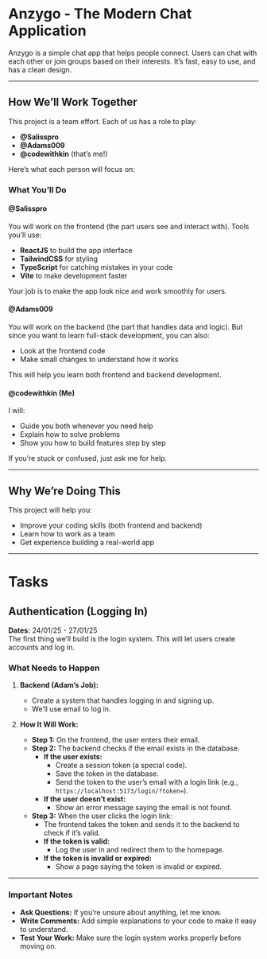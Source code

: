 # Anzygo - The Modern Chat Application

Anzygo is a simple chat app that helps people connect. Users can chat with each other or join groups based on their interests. It’s fast, easy to use, and has a clean design.

---

## How We’ll Work Together

This project is a team effort. Each of us has a role to play:

- **@Salisspro**
- **@Adams009**
- **@codewithkin** (that’s me!)

Here’s what each person will focus on:

### **What You’ll Do**

#### **@Salisspro**  
You will work on the frontend (the part users see and interact with). Tools you’ll use:
- **ReactJS** to build the app interface
- **TailwindCSS** for styling
- **TypeScript** for catching mistakes in your code
- **Vite** to make development faster

Your job is to make the app look nice and work smoothly for users.

#### **@Adams009**  
You will work on the backend (the part that handles data and logic). But since you want to learn full-stack development, you can also:
- Look at the frontend code
- Make small changes to understand how it works

This will help you learn both frontend and backend development.

#### **@codewithkin (Me)**  
I will:
- Guide you both whenever you need help
- Explain how to solve problems
- Show you how to build features step by step

If you’re stuck or confused, just ask me for help.

---

## Why We’re Doing This

This project will help you:
- Improve your coding skills (both frontend and backend)
- Learn how to work as a team
- Get experience building a real-world app

---

# Tasks

## Authentication (Logging In)
**Dates:** 24/01/25 - 27/01/25  
The first thing we’ll build is the login system. This will let users create accounts and log in.

### **What Needs to Happen**

1. **Backend (Adam’s Job):**
   - Create a system that handles logging in and signing up.
   - We’ll use email to log in.

2. **How It Will Work:**
   - **Step 1:** On the frontend, the user enters their email.
   - **Step 2:** The backend checks if the email exists in the database.
     - **If the user exists:**
       - Create a session token (a special code).
       - Save the token in the database.
       - Send the token to the user’s email with a login link (e.g., `https://localhost:5173/login/?token=`).
     - **If the user doesn’t exist:**
       - Show an error message saying the email is not found.
   - **Step 3:** When the user clicks the login link:
     - The frontend takes the token and sends it to the backend to check if it’s valid.
     - **If the token is valid:**
       - Log the user in and redirect them to the homepage.
     - **If the token is invalid or expired:**
       - Show a page saying the token is invalid or expired.

---

### Important Notes
- **Ask Questions:** If you’re unsure about anything, let me know.
- **Write Comments:** Add simple explanations to your code to make it easy to understand.
- **Test Your Work:** Make sure the login system works properly before moving on.

